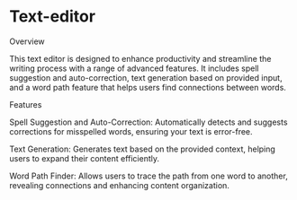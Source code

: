 # Text-editor
Overview

This text editor is designed to enhance productivity and streamline the writing process with a range of advanced features. It includes spell suggestion and auto-correction, text generation based on provided input, and a word path feature that helps users find connections between words.

Features

Spell Suggestion and Auto-Correction: Automatically detects and suggests corrections for misspelled words, ensuring your text is error-free.

Text Generation: Generates text based on the provided context, helping users to expand their content efficiently.

Word Path Finder: Allows users to trace the path from one word to another, revealing connections and enhancing content organization.
